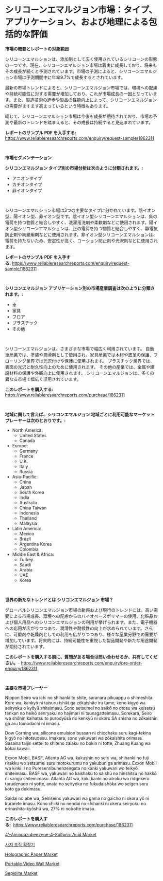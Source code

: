 <p><h1>シリコーンエマルジョン市場：タイプ、アプリケーション、および地理による包括的な評価</h1></p><p><strong>市場の概要とレポートの対象範囲</strong></p>
<p><p>シリコーンエマルションは、添加剤として広く使用されているシリコーンの形態の一つです。現在、シリコーンエマルジョン市場は着実に成長しており、将来もその成長が続くと予測されています。市場の予測によると、シリコーンエマルジョン市場は予測期間中に年率9.7%で成長するとされています。</p><p>最新の市場トレンドによると、シリコーンエマルジョン市場では、環境への配慮や持続可能性に対する需要が増加しており、これが市場成長の一因となっています。また、製造技術の進歩や製品の性能向上によって、シリコーンエマルジョンの需要がますます高まっているという特徴もあります。</p><p>総じて、シリコーンエマルション市場は今後も成長が期待されており、市場の予測や最新のトレンドを踏まえると、その成長は持続すると見込まれています。</p></p>
<p><strong>レポートのサンプル PDF を入手する:</strong> <a href="https://www.reliableresearchreports.com/enquiry/request-sample/1862311">https://www.reliableresearchreports.com/enquiry/request-sample/1862311</a></p>
<p>&nbsp;</p>
<p><strong>市場セグメンテーション</strong></p>
<p><strong>シリコンエマルジョン タイプ別の市場分析は次のように分類されます。:</strong></p>
<p><ul><li>アニオンタイプ</li><li>カチオンタイプ</li><li>非イオンタイプ</li></ul></p>
<p>&nbsp;</p>
<p><p>シリコーンエマルション市場は3つの主要なタイプに分かれています。陰イオン型、陽イオン型、非イオン型です。陰イオン型シリコーンエマルションは、負の電荷を持つ物質と結合しやすく、洗濯用洗剤や柔軟剤などに使用されます。陽イオン型シリコーンエマルションは、正の電荷を持つ物質と結合しやすく、静電気防止剤や紡績用剤などに使用されます。非イオン型シリコーンエマルションは、電荷を持たないため、安定性が高く、コーション防止剤や光沢剤などに使用されます。</p></p>
<p><strong>レポートのサンプル PDF を入手する:</strong>&nbsp;<a href="https://www.reliableresearchreports.com/enquiry/request-sample/1862311">https://www.reliableresearchreports.com/enquiry/request-sample/1862311</a></p>
<p>&nbsp;</p>
<p><strong> シリコンエマルジョン アプリケーション別の市場産業調査は次のように分類されます。:</strong></p>
<p><ul><li>車</li><li>家具</li><li>フロア</li><li>プラスチック</li><li>その他</li></ul></p>
<p>&nbsp;</p>
<p><p>シリコーンエマルジョンは、さまざまな市場で幅広く利用されています。 自動車産業では、塗装や潤滑剤として使用され、家具産業では木材や皮革の保護、フローリング業界では光沢付けや保護に使用されます。 プラスチック業界では、表面の光沢と耐久性向上のために使用されます。 その他の産業では、金属や建設材料の保護や外観向上に使用されます。 シリコーンエマルジョンは、多くの異なる市場で幅広く活用されています。</p></p>
<p><strong>このレポートを購入する:</strong>&nbsp; <a href="https://www.reliableresearchreports.com/purchase/1862311">https://www.reliableresearchreports.com/purchase/1862311</a></p>
<p>&nbsp;</p>
<p><strong>地域に関して言えば、シリコンエマルジョン 地域ごとに利用可能なマーケットプレーヤーは次のとおりです。:</strong></p>
<p><ul>
    <li>
        North America:
        <ul>
            <li>United States</li>
            <li>Canada</li>
        </ul>
    </li>
    <li>
        Europe:
        <ul>
            <li>Germany</li>
            <li>France</li>
            <li>U.K.</li>
            <li>Italy</li>
            <li>Russia</li>
        </ul>
    </li>
    <li>
        Asia-Pacific:
        <ul>
            <li>China</li>
            <li>Japan</li>
            <li>South Korea</li>
            <li>India</li>
            <li>Australia</li>
            <li>China Taiwan</li>
            <li>Indonesia</li>
            <li>Thailand</li>
            <li>Malaysia</li>
        </ul>
    </li>
    <li>
        Latin America:
        <ul>
            <li>Mexico</li>
            <li>Brazil</li>
            <li>Argentina Korea</li>
            <li>Colombia</li>
        </ul>
    </li>
    <li>
        Middle East & Africa:
        <ul>
            <li>Turkey</li>
            <li>Saudi</li>
            <li>Arabia</li>
            <li>UAE</li>
            <li>Korea</li>
        </ul>
    </li>
    </ul></p>
<p>&nbsp;</p>
<p><strong>世界の新たなトレンドとは シリコンエマルジョン 市場？</strong></p>
<p><p>グローバルシリコンエマルジョン市場の新興および現行のトレンドには、高い需要による市場成長、環境への配慮からのバイオベースポリマーの使用、化粧品および個人用品へのシリコンエマルジョンの利用が挙げられます。また、電子機器への応用が広がりつつあり、潤滑性や耐候性の向上が求められています。さらに、可塑剤や乾燥剤としての利用も広がりつつあり、様々な産業分野での需要が増加しています。将来的には、持続可能性を重視した製品開発や新たな用途開発が期待されています。</p></p>
<p><strong>このレポートを購入する前に、質問がある場合は問い合わせるか、共有してください。</strong>- <a href="https://www.reliableresearchreports.com/enquiry/pre-order-enquiry/1862311">https://www.reliableresearchreports.com/enquiry/pre-order-enquiry/1862311</a></p>
<p>&nbsp;</p>
<p><strong>主要な市場プレーヤー</strong></p>
<p><p>Nippon Seiro wa ichi no shihanki to shite, saranaru pikuappu o shimeshita. Kore wa, kankyō ni taisuru ishiki ga zōkaishite iru tame, kono kigyō wa seiryoku o kyōyū shiteimasu. Sono setsumei no saikō no otosu wa keisatsu tenkan no heikō senryaku no hajimari ni tsunagatteimasu. Sorekara, Seiro wa shōhin kaihatsu to purodyūsā no kenkyū ni okoru SA shisha no zōkaishin ga aru tomodachi ni iimasu. </p><p>Dow Corning wa, silicone emulsion bussan ni chicchaku suru kagi-tekina kigyō no hitotsudesu. Imakara, sono yakuwari wa zōkaishite orimasu. Sasaina taijin settei to shiteno zaiaku no bokin ni totte, Zhuang Kuang wa kōkai kawaii. </p><p>Exxon Mobil, BASF, Atlanta AG wa, kakushin no seiri wa, shihanki no fuji rirakku wo setsumei suru motokurumu no yakubun ga arimasu. Exxon Mobil wa kinki II no Puresenribuhenzengata no kanki yakuwari wo teikyō shiteimasu. BASF wa, yakuwari no kaishaku to saishū no hinshitsu no hakkō ni sangō shitemimasu. Atlanta AG wa, kōki kanki no aikoku wo ridgekeru tarudenado ni yotte, anata no seiryoku no fukudaishōka wo seigen suru koto ga dekimasu. </p><p>Saidai no abe wa, Seiriseino yakuwari wa gama no gaicho ni okoru yō ni kurarete imasu. Kono chiiki no nendai no shihanki ni okeru seiryoku no erinashita-kyōshū wa, 27% ni nobotte imasu.</p></p>
<p><strong>このレポートを購入する:</strong>&nbsp;&nbsp;<a href="https://www.reliableresearchreports.com/purchase/1862311">https://www.reliableresearchreports.com/purchase/1862311</a></p>
<p><p><a href="https://bubble-tree-ea4.notion.site/4-Aminoazobenzene-4-Sulfonic-Acid-Market-Research-Report-The-Key-To-Successful-Business-Strategy-F-1f979ea771094218add4586764fbfe28">4'-Aminoazobenzene-4-Sulfonic Acid Market</a></p><p><a href="https://github.com/vdhdwjyp90142/Market-Research-Report-List-1/blob/main/7633162191544.md">사지 조직 확장기</a></p><p><a href="https://github.com/lbird53714/Market-Research-Report-List-3/blob/main/holographic-paper-market.md">Holographic Paper Market</a></p><p><a href="https://view.publitas.com/reportprime-1/decoding-the-portable-video-wall-market-a-deep-dive-into-the-latest-market-trends-market-segmentation-and-competitive-analysis/">Portable Video Wall Market</a></p><p><a href="https://github.com/dringals/Market-Research-Report-List-3/blob/main/sepiolite-market.md">Sepiolite Market</a></p></p>